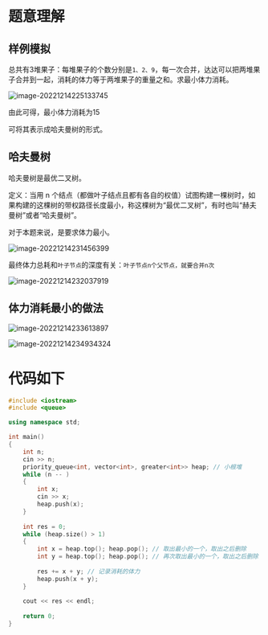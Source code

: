 # 题意理解

## 样例模拟

总共有3堆果子：每堆果子的个数分别是`1、2、9`，每一次合并，达达可以把两堆果子合并到一起，消耗的体力等于两堆果子的重量之和。求最小体力消耗。

![image-20221214225133745](https://cdn.jsdelivr.net/gh/Lx001T/my-imgs/jq2022/image-20221214225133745.png)

由此可得，最小体力消耗为15

可将其表示成哈夫曼树的形式。

## 哈夫曼树

哈夫曼树是最优二叉树。

定义：当用 n 个结点（都做叶子结点且都有各自的权值）试图构建一棵树时，如果构建的这棵树的带权路径长度最小，称这棵树为“最优二叉树”，有时也叫“赫夫曼树”或者“哈夫曼树”。

对于本题来说，是要求体力最小。

![image-20221214231456399](https://cdn.jsdelivr.net/gh/Lx001T/my-imgs/jq2022/image-20221214231456399.png)

最终体力总耗和`叶子节点`的深度有关：`叶子节点n个父节点，就要合并n次`

![image-20221214232037919](https://cdn.jsdelivr.net/gh/Lx001T/my-imgs/jq2022/image-20221214232037919.png)

## 体力消耗最小的做法

![image-20221214233613897](https://cdn.jsdelivr.net/gh/Lx001T/my-imgs/jq2022/image-20221214233613897.png)

![image-20221214234934324](https://cdn.jsdelivr.net/gh/Lx001T/my-imgs/jq2022/image-20221214234934324.png)

# 代码如下

```C++
#include <iostream>
#include <queue>

using namespace std;

int main()
{
    int n;
    cin >> n;
    priority_queue<int, vector<int>, greater<int>> heap; // 小根堆
    while (n -- )
    {
        int x;
        cin >> x;
        heap.push(x);
    }
    
    int res = 0;
    while (heap.size() > 1)
    {
        int x = heap.top(); heap.pop(); // 取出最小的一个，取出之后删除
        int y = heap.top(); heap.pop(); // 再次取出最小的一个，取出之后删除
        
        res += x + y; // 记录消耗的体力
        heap.push(x + y);
    }
    
    cout << res << endl;
    
    return 0;
}
```



